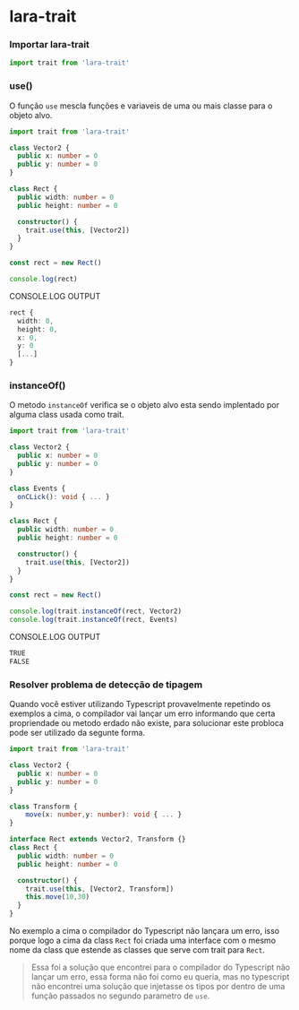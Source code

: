 # lara-trait

### Importar lara-trait
``` typescript
import trait from 'lara-trait'
```

### use()

O função `use` mescla funções e variaveis de uma ou mais classe para o objeto alvo.

``` typescript
import trait from 'lara-trait'

class Vector2 {
  public x: number = 0
  public y: number = 0
}

class Rect {
  public width: number = 0
  public height: number = 0

  constructor() {
    trait.use(this, [Vector2])
  }
}

const rect = new Rect()

console.log(rect)
```

CONSOLE.LOG OUTPUT

``` typescript
rect {
  width: 0,
  height: 0,
  x: 0,
  y: 0
  [...]
}
```

### instanceOf()

O metodo `instanceOf` verifica se o objeto alvo esta sendo implentado por alguma class usada como trait.

``` typescript
import trait from 'lara-trait'

class Vector2 {
  public x: number = 0
  public y: number = 0
}

class Events {
  onCLick(): void { ... }
}

class Rect {
  public width: number = 0
  public height: number = 0

  constructor() {
    trait.use(this, [Vector2])
  }
}

const rect = new Rect()

console.log(trait.instanceOf(rect, Vector2)
console.log(trait.instanceOf(rect, Events)
```

CONSOLE.LOG OUTPUT

``` typescript
TRUE
FALSE
```

### Resolver problema de detecção de tipagem

Quando você estiver utilizando Typescript provavelmente repetindo os exemplos a cima, o compilador vai lançar um erro informando que certa propriendade ou metodo erdado não existe,
para solucionar este probloca pode ser utilizado da segunte forma.

``` typescript
import trait from 'lara-trait'

class Vector2 {
  public x: number = 0
  public y: number = 0
}

class Transform {
    move(x: number,y: number): void { ... }
}

interface Rect extends Vector2, Transform {}
class Rect {
  public width: number = 0
  public height: number = 0

  constructor() {
    trait.use(this, [Vector2, Transform])
    this.move(10,30)
  }
}
```

No exemplo a cima o compilador do Typescript não lançara um erro, isso porque logo a cima da class `Rect` foi criada uma interface com o mesmo nome da class que estende as classes que serve com trait para `Rect`.

>Essa foi a solução que encontrei para o compilador do Typescript não lançar um erro, essa forma não foi como eu queria, mas no typescript não encontrei uma solução que injetasse os tipos por dentro de uma função passados no segundo parametro de `use`. 